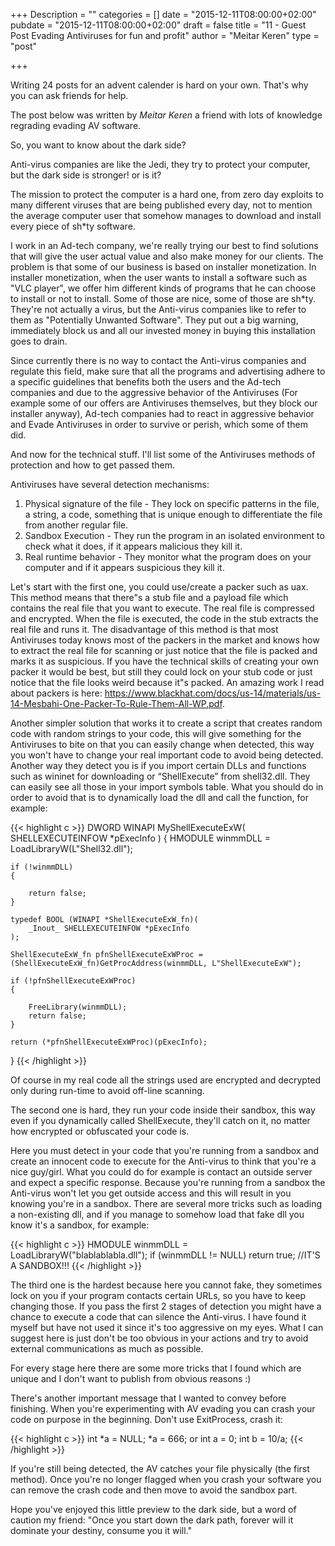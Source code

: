 +++
Description = ""
categories = []
date = "2015-12-11T08:00:00+02:00"
pubdate = "2015-12-11T08:00:00+02:00"
draft = false
title = "11 - Guest Post Evading Antiviruses for fun and profit"
author = "Meitar Keren"
type = "post"

+++

Writing 24 posts for an advent calender is hard on your own. That's why you can ask friends for help.

The post below was written by *Meitar Keren* a friend with lots of knowledge regrading evading AV software.

So, you want to know about the dark side?

Anti-virus companies are like the Jedi, they try to protect your computer, but the dark side is stronger! or is it?

The mission to protect the computer is a hard one, from zero day exploits to many different viruses that are being published every day, not to mention the average computer user that somehow manages to download and install every piece of sh*ty software.

I work in an Ad-tech company, we're really trying our best to find solutions that will give the user actual value and also make money for our clients. The problem is that some of our business is based on installer monetization. In installer monetization, when the user wants to install a software such as "VLC player", we offer him different kinds of programs that he can choose to install or not to install. Some of those are nice, some of those are sh*ty. They're not actually a virus, but the Anti-virus companies like to refer to them as "Potentially Unwanted Software". They put out a big warning, immediately block us and all our invested money in buying this installation goes to drain.

Since currently there is no way to contact the Anti-virus companies and regulate this field, make sure that all the programs and advertising adhere to a specific guidelines that benefits both the users and the Ad-tech companies and due to the aggressive behavior of the Antiviruses (For example some of our offers are Antiviruses themselves, but they block our installer anyway), Ad-tech companies had to react in aggressive behavior and Evade Antiviruses in order to survive or perish, which some of them did.

And now for the technical stuff. I'll list some of the Antiviruses methods of protection and how to get passed them.

Antiviruses have several detection mechanisms:

1. Physical signature of the file - They lock on specific patterns in the file, a string, a code, something that is unique enough to differentiate the file from another regular file.
2. Sandbox Execution - They run the program in an isolated environment to check what it does, if it appears malicious they kill it.
3. Real runtime behavior - They monitor what the program does on your computer and if it appears suspicious they kill it.

Let's start with the first one, you could use/create a packer such as uax. This method means that there"s a stub file and a payload file which contains the real file that you want to execute. The real file is compressed and encrypted. When the file is executed, the code in the stub extracts the real file and runs it. The disadvantage of this method is that most Antiviruses today knows most of the packers in the market and knows how to extract the real file for scanning or just notice that the file is packed and marks it as suspicious. If you have the technical skills of creating your own packer it would be best, but still they could lock on your stub code or just notice that the file looks weird because it"s packed. An amazing work I read about packers is here: https://www.blackhat.com/docs/us-14/materials/us-14-Mesbahi-One-Packer-To-Rule-Them-All-WP.pdf.

Another simpler solution that works it to create a script that creates random code with random strings to your code, this will give something for the Antiviruses to bite on that you can easily change when detected, this way you won't have to change your real important code to avoid being detected.
Another way they detect you is if you import certain DLLs and functions such as wininet for downloading or “ShellExecute” from shell32.dll. They can easily see all those in your import symbols table. What you should do in order to avoid that is to dynamically load the dll and call the function, for example:

{{< highlight c >}}
DWORD WINAPI MyShellExecuteExW( SHELLEXECUTEINFOW *pExecInfo ) 
{
   HMODULE winmmDLL = LoadLibraryW(L"Shell32.dll");

    if (!winmmDLL) 
    {

        return false;
    }

    typedef BOOL (WINAPI *ShellExecuteExW_fn)(
        _Inout_ SHELLEXECUTEINFOW *pExecInfo
    );

    ShellExecuteExW_fn pfnShellExecuteExWProc = (ShellExecuteExW_fn)GetProcAddress(winmmDLL, L"ShellExecuteExW");

    if (!pfnShellExecuteExWProc) 
    {

        FreeLibrary(winmmDLL);
        return false;
    }

    return (*pfnShellExecuteExWProc)(pExecInfo);
}
{{< /highlight >}}

Of course in my real code all the strings used are encrypted and decrypted only during run-time to avoid off-line scanning.

The second one is hard, they run your code inside their sandbox, this way even if you dynamically called ShellExecute, they'll catch on it, no matter how encrypted or obfuscated your code is.

Here you must detect in your code that you're running from a sandbox and create an innocent code to execute for the Anti-virus to think that you're a nice guy/girl. What you could do for example is contact an outside server and expect a specific response. Because you're running from a sandbox the Anti-virus won't let you get outside access and this will result in you knowing you're in a sandbox. There are several more tricks such as loading a non-existing dll, and if you manage to somehow load that fake dll you know it's a sandbox, for example:

{{< highlight c >}}
HMODULE winmmDLL = LoadLibraryW("blablablabla.dll");
if (winmmDLL != NULL)
   return true; //IT'S A SANDBOX!!!
{{< /highlight >}}

The third one is the hardest because here you cannot fake, they sometimes lock on you if your program contacts certain URLs, so you have to keep changing those. If you pass the first 2 stages of detection you might have a chance to execute a code that can silence the Anti-virus. I have found it myself but have not used it since it's too aggressive on my eyes. What I can suggest here is just don't be too obvious in your actions and try to avoid external communications as much as possible.

For every stage here there are some more tricks that I found which are unique and I don't want to publish from obvious reasons :)

There's another important message that I wanted to convey before finishing. When you're experimenting with AV evading you can crash your code on purpose in the beginning.
Don't use ExitProcess, crash it:

{{< highlight c >}}
int *a = NULL;
*a = 666;
or
int a = 0;
int b = 10/a;
{{< /highlight >}}

If you're still being detected, the AV catches your file physically (the first method). Once you're no  longer flagged when you crash your software you can remove the crash code and then move to avoid the sandbox part.

Hope you've enjoyed this little preview to the dark side, but a word of caution my friend: "Once you start down the dark path, forever will it dominate your destiny, consume you it will."
